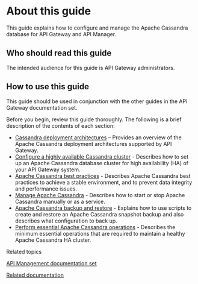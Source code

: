 # About this guide

This guide explains how to configure and manage the Apache Cassandra
database for API Gateway and API Manager.

## Who should read this guide

The intended audience for this guide is API Gateway administrators.

## How to use this guide

This guide should be used in conjunction with the other guides in the
API Gateway documentation set.

Before you begin, review this guide thoroughly. The following is a brief
description of the contents of each section:

  - [Cassandra deployment architectures](cassandra_architecture.htm) –
    Provides an overview of the Apache Cassandra deployment
    architectures supported by API Gateway.
  - [Configure a highly available Cassandra
    cluster](cassandra_config.htm) - Describes how to set up an Apache
    Cassandra database cluster for high availability (HA) of your API
    Gateway system.
  - [Apache Cassandra best practices](cassandra_BestPractices.htm) -
    Describes Apache Cassandra best practices to achieve a stable
    environment, and to prevent data integrity and performance issues.
  - [Manage Apache Cassandra](cassandra_manage.htm) - Describes how to
    start or stop Apache Cassandra manually or as a service.
  - [Apache Cassandra backup and restore](cassandra_BUR.html) - Explains
    how to use scripts to create and restore an Apache Cassandra
    snapshot backup and also describes what configuration to back up.
  - [Perform essential Apache Cassandra operations](cassandra_ops.htm) -
    Describes the minimum essential operations that are required to
    maintain a healthy Apache Cassandra HA cluster.

Related topics

[API Management documentation
set](../PrefaceAboutTopics/MyProduct_doc_set.htm)

[Related documentation](../PrefaceAboutTopics/c_related_docs.htm)
